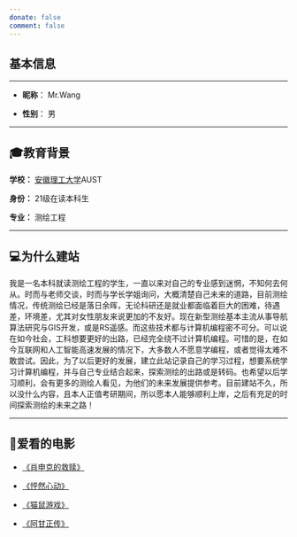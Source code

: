 ```yaml
---
donate: false
comment: false
---
```


## 基本信息
---

* **昵称**： Mr.Wang

* **性别**： 男 

---

## 🎓教育背景

**学校：** [安徽理工大学](https://www.aust.edu.cn/)AUST

**身份：** 21级在读本科生

**专业：** 测绘工程

---
## 💻为什么建站

我是一名本科就读测绘工程的学生，一直以来对自己的专业感到迷惘，不知何去何从。时而与老师交谈，时而与学长学姐询问，大概清楚自己未来的道路，目前测绘情况，传统测绘已经是落日余晖，无论科研还是就业都面临着巨大的困难，待遇差，环境差，尤其对女性朋友来说更加的不友好。现在新型测绘基本主流从事导航算法研究与GIS开发，或是RS遥感。而这些技术都与计算机编程密不可分。可以说在如今社会，工科想要更好的出路，已经完全绕不过计算机编程。可惜的是，在如今互联网和人工智能高速发展的情况下，大多数人不愿意学编程，或者觉得太难不敢尝试。因此，为了以后更好的发展，建立此站记录自己的学习过程，想要系统学习计算机编程，并与自己专业结合起来，探索测绘的出路或是转码。也希望以后学习顺利，会有更多的测绘人看见，为他们的未来发展提供参考。目前建站不久，所以没什么内容，且本人正值考研期间，所以愿本人能够顺利上岸，之后有充足的时间探索测绘的未来之路！

---
## 🎥爱看的电影 

* [《肖申克的救赎》](https://v.qq.com/x/cover/1o29ui77e85grdr/h0022ah1yrf.html)

* [《怦然心动》](https://v.qq.com/x/cover/997m2fipgc6erv7/h0022fp0vk9.html)

* [《猫鼠游戏》](https://v.qq.com/x/cover/wtwpu1rqpe427mw/l0021kmo4ao.html)

* [《阿甘正传》](https://v.qq.com/x/cover/r6hc2kqgvnmiejn/b0016ws00gf.html)
